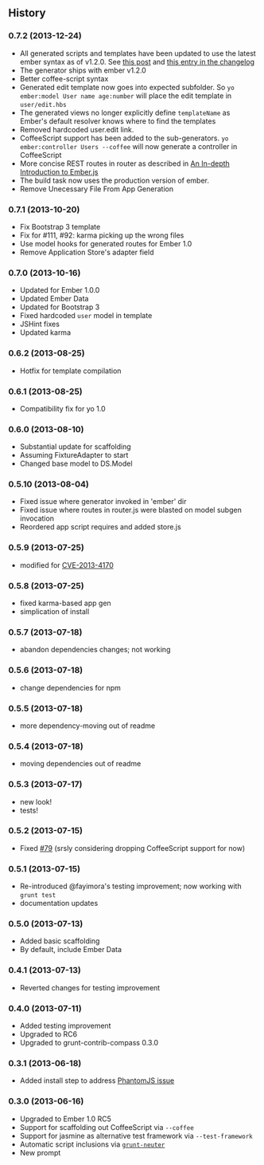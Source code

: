 ## History

### 0.7.2 (2013-12-24)
* All generated scripts and templates have been updated to use the latest ember syntax as of v1.2.0.
  See [this post](http://emberjs.com/blog/2013/12/04/ember-1-2-0-and-ember-1-3-0-beta-released.html#toc_non-block-form-link-to-helper)
  and [this entry in the changelog](https://github.com/emberjs/ember.js/blob/v1.2.0/CHANGELOG#L132)
* The generator ships with ember v1.2.0
* Better coffee-script syntax
* Generated edit template now goes into expected subfolder. So `yo ember:model User name age:number`
  will place the edit template in `user/edit.hbs`
* The generated views no longer explicitly define `templateName` as Ember's default resolver knows
  where to find the templates
* Removed hardcoded user.edit link.
* CoffeeScript support has been added to the sub-generators. `yo ember:controller Users --coffee`
  will now generate a controller in CoffeeScript
* More concise REST routes in router as described in [An In-depth Introduction to Ember.js](http://coding.smashingmagazine.com/2013/11/07/an-in-depth-introduction-to-ember-js/#instantiate_the_router)
* The build task now uses the production version of ember.
* Remove Unecessary File From App Generation

### 0.7.1 (2013-10-20)

* Fix Bootstrap 3 template
* Fix for #111, #92: karma picking up the wrong files
* Use model hooks for generated routes for Ember 1.0
* Remove Application Store's adapter field

### 0.7.0 (2013-10-16)

* Updated for Ember 1.0.0
* Updated Ember Data
* Updated for Bootstrap 3
* Fixed hardcoded `user` model in template
* JSHint fixes
* Updated karma

### 0.6.2 (2013-08-25)

* Hotfix for template compilation

### 0.6.1 (2013-08-25)

* Compatibility fix for yo 1.0

### 0.6.0 (2013-08-10)

* Substantial update for scaffolding
* Assuming FixtureAdapter to start
* Changed base model to DS.Model

### 0.5.10 (2013-08-04)

* Fixed issue where generator invoked in 'ember' dir
* Fixed issue where routes in router.js were blasted on model subgen invocation
* Reordered app script requires and added store.js

### 0.5.9 (2013-07-25)

* modified for [CVE-2013-4170](http://emberjs.com/blog/2013/07/25/ember-1-0-rc6-1-rc5-1-rc4-1-rc3-1-rc2-1-and-rc1-1-released.html)

### 0.5.8 (2013-07-25)

* fixed karma-based app gen
* simplication of install

### 0.5.7 (2013-07-18)

* abandon dependencies changes; not working

### 0.5.6 (2013-07-18)

* change dependencies for npm

### 0.5.5 (2013-07-18)

* more dependency-moving out of readme

### 0.5.4 (2013-07-18)

* moving dependencies out of readme

### 0.5.3 (2013-07-17)

* new look!
* tests!

### 0.5.2 (2013-07-15)

* Fixed [#79](https://github.com/yeoman/generator-ember/issues/79) (srsly considering dropping CoffeeScript support for now)

### 0.5.1 (2013-07-15)

* Re-introduced @fayimora's testing improvement; now working with `grunt test`
* documentation updates

### 0.5.0 (2013-07-13)

* Added basic scaffolding
* By default, include Ember Data

### 0.4.1 (2013-07-13)

* Reverted changes for testing improvement

### 0.4.0 (2013-07-11)

* Added testing improvement
* Upgraded to RC6
* Upgraded to grunt-contrib-compass 0.3.0

### 0.3.1 (2013-06-18)

* Added install step to address [PhantomJS issue](https://github.com/yeoman/generator-webapp/issues/92)

### 0.3.0 (2013-06-16)

* Upgraded to Ember 1.0 RC5
* Support for scaffolding out CoffeeScript via `--coffee`
* Support for jasmine as alternative test framework via `--test-framework`
* Automatic script inclusions via [`grunt-neuter`](https://github.com/trek/grunt-neuter)
* New prompt

